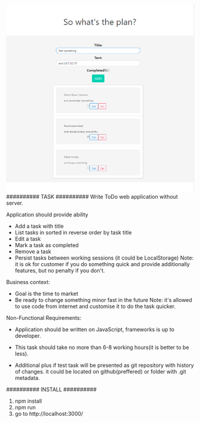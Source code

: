 ![alt text](https://raw.githubusercontent.com/iMpLicEMoN/todo-app/master/2019-02-19_01-33-26.png)
########## TASK ##########
Write ToDo web application without server.

Application should provide ability
* Add a task with title
* List tasks in sorted in reverse order by task title
* Edit a task
* Mark a task as completed
* Remove a task
* Persist tasks between working sessions (it could be LocalStorage)
Note: it is ok for customer if you do something quick and provide additionally features, but no penalty if you don't.

Business context:
* Goal is the time to market
* Be ready to change something minor fast in the future
Note: it's allowed to use code from internet and customise it to do the task quicker.

Non-Functional Requirements:
* Application should be written on JavaScript, frameworks is up to developer.
* This task should take no more than 6-8 working hours(it is better to be less).

* Additional plus if test task will be presented as git repository with history of changes. it could be located on github(preffered) or folder with .git metadata.

########## INSTALL ##########
1) npm install
2) npm run
3) go to http://localhost:3000/
